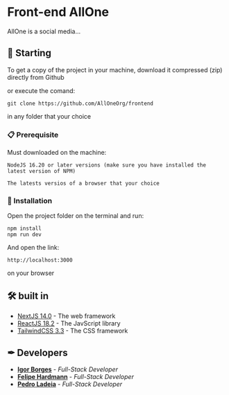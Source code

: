 # Front-end AllOne

AllOne is a social media...

## 🚀 Starting


To get a copy of the project in your machine, download it compressed (zip) directly from Github

or execute the comand:

```
git clone https://github.com/AllOneOrg/frontend 
```
in any folder that your choice

### 📋 Prerequisite

Must downloaded on the machine:
```
NodeJS 16.20 or later versions (make sure you have installed the latest version of NPM)
```

```
The latests versios of a browser that your choice
```

### 🔧 Installation

Open the project folder on the terminal and run:

```
npm install
npm run dev
```

And open the link:

```
http://localhost:3000
```
on your browser


## 🛠 built in 

* [NextJS 14.0](https://nextjs.org/) - The web framework
* [ReactJS 18.2](https://react.dev/) - The JavScript library
* [TailwindCSS 3.3](https://rometools.github.io/rome/) - The CSS framework

## ✒ Developers

* [**Igor Borges**](https://github.com/Igorios) - *Full-Stack Developer*
* [**Felipe Hardmann**](https://github.com/FelipeHardmann) - *Full-Stack Developer*
* [**Pedro Ladeia**](https://github.com/pedro-ladeia) - *Full-Stack Developer*